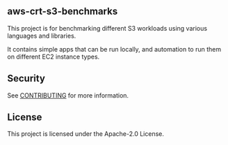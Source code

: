 ## aws-crt-s3-benchmarks

This project is for benchmarking different S3 workloads using various languages and libraries.

It contains simple apps that can be run locally, and automation to run them on different EC2 instance types.

## Security

See [CONTRIBUTING](CONTRIBUTING.md#security-issue-notifications) for more information.

## License

This project is licensed under the Apache-2.0 License.
